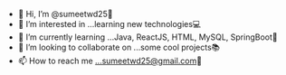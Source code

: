 - 👋 Hi, I’m @sumeetwd25:ninja:
- 👀 I’m interested in ...learning new technologies:computer:
- 🌱 I’m currently learning ...Java, ReactJS, HTML, MySQL, SpringBoot:rocket:
- 💞️ I’m looking to collaborate on ...some cool projects:books:
- 📫 How to reach me ...sumeetwd25@gmail.com:email:

<!---
sumeetwd25/sumeetwd25 is a ✨ special ✨ repository because its `README.md` (this file) appears on your GitHub profile.
You can click the Preview link to take a look at your changes.
--->
